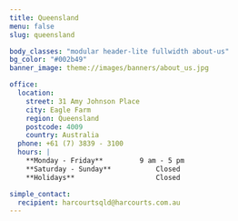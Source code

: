 ```yaml
---
title: Queensland
menu: false
slug: queensland

body_classes: "modular header-lite fullwidth about-us"
bg_color: "#002b49"
banner_image: theme://images/banners/about_us.jpg

office:
  location:
    street: 31 Amy Johnson Place  
    city: Eagle Farm  
    region: Queensland
    postcode: 4009  
    country: Australia
  phone: +61 (7) 3839 - 3100
  hours: |
    **Monday - Friday**			9 am - 5 pm  
    **Saturday - Sunday**			Closed  
    **Holidays**					Closed

simple_contact:
  recipient: harcourtsqld@harcourts.com.au
---
```

